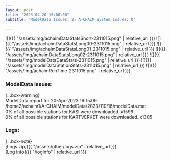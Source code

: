 ```yaml
---
layout: post
title: "2023-04-20 15:00:00"
subtitle: "ModelData Issues: 2; A-CHAIM System Issues: 0"

---
```


![]({{ "/assets/img/achaimDataStatsShort-2311015.png" | relative_url }})
![]({{ "/assets/img/achaimDataStatsLong00-2311015.png" | relative_url }})
![]({{ "/assets/img/achaimDataStatsLong01-2311015.png" | relative_url }})
![]({{ "/assets/img/achaimDataStatsLong02-2311015.png" | relative_url }})
![]({{ "/assets/img/modelDataDataStats-2311015.png" | relative_url }})
![]({{ "/assets/img/modelDataStationStats-2311015.png" | relative_url }})
![]({{ "/assets/img/achaimRunTime-2311015.png" | relative_url }})


### ModelData Issues:  
  
{: .box-warning}  
 ModelData report for 20-Apr-2023 16:15:09   
 /home2/achaim1/A-CHAIM/modelData/2023/110/16/modelData.mat   
 0% of all possible stations for KASI were downloaded. x1596   
 0% of all possible stations for KARTVERKET were downloaded. x1305   
  


### Logs:  
  
{: .box-note}  
[Logs.zip]({{ "/assets/other/logs.zip" | relative_url }})  
[Log Info]({{ "/logInfo" | relative_url }})  
